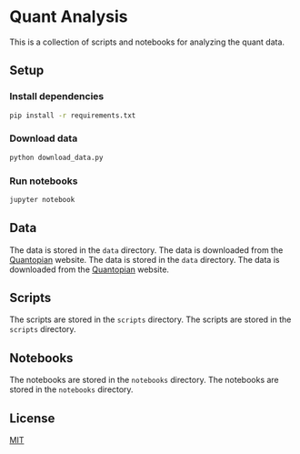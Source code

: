 # Quant Analysis

This is a collection of scripts and notebooks for analyzing the quant data.

## Setup

### Install dependencies

```bash
pip install -r requirements.txt
```

### Download data

```bash
python download_data.py
```

### Run notebooks

```bash
jupyter notebook
```

## Data

The data is stored in the `data` directory. The data is downloaded from the [Quantopian](https://www.quantopian.com/) website. The data is stored in the `data` directory. The data is downloaded from the [Quantopian](https://www.quantopian.com/) website.

## Scripts

The scripts are stored in the `scripts` directory. The scripts are stored in the `scripts` directory.

## Notebooks

The notebooks are stored in the `notebooks` directory. The notebooks are stored in the `notebooks` directory.

## License

[MIT](LICENSE)
